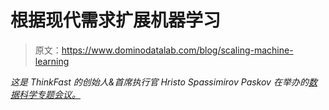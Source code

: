 # 根据现代需求扩展机器学习

> 原文：<https://www.dominodatalab.com/blog/scaling-machine-learning>

*这是 ThinkFast 的创始人&首席执行官 Hristo Spassimirov Paskov 在举办的[数据科学专题会议。](https://popup.dominodatalab.com?utm_source=blog&utm_medium=post&utm_campaign=scaling-machine-learning)*